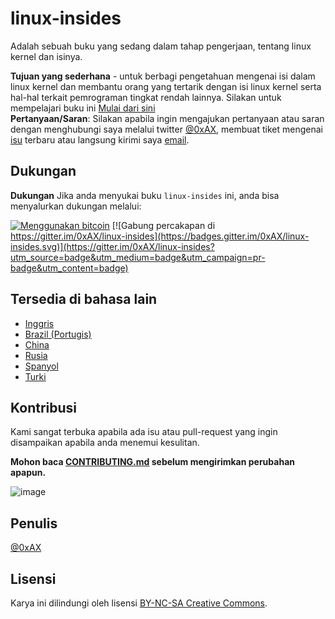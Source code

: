 linux-insides
===============

Adalah sebuah buku yang sedang dalam tahap pengerjaan, tentang linux kernel dan
isinya.

**Tujuan yang sederhana** - untuk berbagi pengetahuan mengenai isi dalam linux
kernel dan membantu orang yang tertarik dengan isi linux kernel serta hal-hal
terkait pemrograman tingkat rendah lainnya. Silakan untuk mempelajari buku ini
[Mulai dari sini](https://github.com/0xAX/linux-insides/blob/master/SUMMARY.md)  
**Pertanyaan/Saran**: Silakan apabila ingin mengajukan pertanyaan atau saran
dengan menghubungi saya melalui twitter [@0xAX](https://twitter.com/0xAX),
membuat tiket mengenai [isu](https://github.com/0xAX/linux-insides/issues/new)
terbaru atau langsung kirimi saya [email](mailto:anotherworldofworld@gmail.com).

Dukungan 
--------

**Dukungan** Jika anda menyukai buku `linux-insides` ini, anda bisa menyalurkan
dukungan melalui: 

[![Menggunakan bitcoin](https://img.shields.io/badge/donate-bitcoin-green.svg)](https://www.coinbase.com/checkouts/0bfa452a41cf52c0b3f99500b4f31685)
[![Gabung percakapan di https://gitter.im/0xAX/linux-insides](https://badges.gitter.im/0xAX/linux-insides.svg)](https://gitter.im/0xAX/linux-insides?utm_source=badge&utm_medium=badge&utm_campaign=pr-badge&utm_content=badge)

Tersedia di bahasa lain 
-----------------------

  * [Inggris](https://github.com/0xAX/linux-insides)
  * [Brazil (Portugis)](https://github.com/mauri870/linux-insides)
  * [China](https://github.com/MintCN/linux-insides-zh)
  * [Rusia](https://github.com/proninyaroslav/linux-insides-ru)
  * [Spanyol](https://github.com/leolas95/linux-insides)
  * [Turki](https://github.com/ayyucedemirbas/linux-insides_Turkish)

Kontribusi 
----------

Kami sangat terbuka apabila ada isu atau pull-request yang ingin disampaikan
apabila anda menemui kesulitan.

**Mohon baca [CONTRIBUTING.md](https://github.com/0xAX/linux-insides/blob/master/CONTRIBUTING.md) sebelum mengirimkan perubahan apapun.**

![image](http://oi58.tinypic.com/23upobq.jpg)

Penulis 
-------

[@0xAX](https://twitter.com/0xAX)

Lisensi 
-------

Karya ini dilindungi oleh lisensi [BY-NC-SA Creative Commons](http://creativecommons.org/licenses/by-nc-sa/4.0/).

